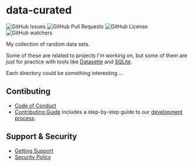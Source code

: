 # data-curated

![GitHub Issues](https://img.shields.io/github/issues/chicks-net/data-curated)
![GitHub Pull Requests](https://img.shields.io/github/issues-pr/chicks-net/data-curated)
![GitHub License](https://img.shields.io/github/license/chicks-net/data-curated)
![GitHub watchers](https://img.shields.io/github/watchers/chicks-net/data-curated)

My collection of random data sets.

Some of these are related to projects I'm working on, but some of them are just for
practice with tools like [Datasette](https://datasette.io/) and [SQLite](https://sqlite.org/).

Each directory could be something interesting....

## Contibuting

- [Code of Conduct](.github/CODE_OF_CONDUCT.md)
- [Contributing Guide](.github/CONTRIBUTING.md) includes a step-by-step guide to
  our [development process](.github/CONTRIBUTING.md#development-process).

## Support & Security

- [Getting Support](.github/SUPPORT.md)
- [Security Policy](.github/SECURITY.md)
